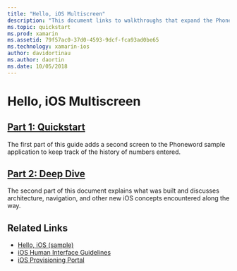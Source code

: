 ```yaml
---
title: "Hello, iOS Multiscreen"
description: "This document links to walkthroughs that expand the Phoneword sample application to add a second screen. The walkthroughs explore the model-view-controller design pattern, iOS navigation, and other core iOS development concepts."
ms.topic: quickstart
ms.prod: xamarin
ms.assetid: 79f57ac0-37d0-4593-9dcf-fca93ad0be65
ms.technology: xamarin-ios
author: davidortinau
ms.author: daortin
ms.date: 10/05/2018
---
```

# Hello, iOS Multiscreen

## [Part 1: Quickstart](~/ios/get-started/hello-ios-multiscreen/hello-ios-multiscreen-quickstart.md)

The first part of this guide adds a second screen to the Phoneword sample application to keep track of the history of numbers entered.

## [Part 2: Deep Dive](~/ios/get-started/hello-ios-multiscreen/hello-ios-multiscreen-deepdive.md)

The second part of this document explains what was built and discusses architecture, navigation, and other new iOS concepts encountered along the way.

## Related Links

- [Hello, iOS (sample)](https://docs.microsoft.com/samples/xamarin/ios-samples/hello-ios)
- [iOS Human Interface Guidelines](https://developer.apple.com/library/ios/#documentation/UserExperience/Conceptual/MobileHIG/Introduction/Introduction.html)
- [iOS Provisioning Portal](https://developer.apple.com/ios/manage/overview/index.action)
